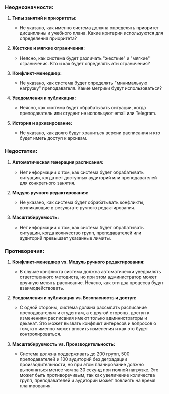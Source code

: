 

### Неоднозначности:
1. **Типы занятий и приоритеты:**
   - Не указано, как именно система должна определять приоритет дисциплины и учебного плана. Какие критерии используются для определения приоритета?

2. **Жесткие и мягкие ограничения:**
   - Неясно, как система будет различать "жесткие" и "мягкие" ограничения. Кто и как будет определять эти ограничения?

3. **Конфликт-менеджер:**
   - Не указано, как система будет определять "минимальную нагрузку" преподавателя. Какие метрики будут использоваться?

4. **Уведомления и публикация:**
   - Неясно, как система будет обрабатывать ситуации, когда преподаватель или студент не используют email или Telegram.

5. **История и архивирование:**
   - Не указано, как долго будут храниться версии расписания и кто будет иметь доступ к архивам.

### Недостатки:
1. **Автоматическая генерация расписания:**
   - Нет информации о том, как система будет обрабатывать ситуации, когда нет доступных аудиторий или преподавателей для конкретного занятия.

2. **Модуль ручного редактирования:**
   - Не указано, как система будет обрабатывать конфликты, возникающие в результате ручного редактирования.

3. **Масштабируемость:**
   - Нет информации о том, как система будет обрабатывать ситуации, когда количество групп, преподавателей или аудиторий превышает указанные лимиты.

### Противоречия:
1. **Конфликт-менеджер vs. Модуль ручного редактирования:**
   - В случае конфликта система должна автоматически уведомлять ответственного методиста, но при этом администратор может вручную менять расписание. Неясно, как эти два процесса будут взаимодействовать.

2. **Уведомления и публикация vs. Безопасность и доступ:**
   - С одной стороны, система должна рассылать расписание преподавателям и студентам, а с другой стороны, доступ к изменениям расписания имеют только администраторы и деканат. Это может вызвать конфликт интересов и вопросов о том, кто именно может вносить изменения и как это будет контролироваться.

3. **Масштабируемость vs. Производительность:**
   - Система должна поддерживать до 200 групп, 500 преподавателей и 100 аудиторий без деградации производительности, но при этом планирование должно выполняться менее чем за 30 секунд при полной нагрузке. Это может быть противоречивым, так как увеличение количества групп, преподавателей и аудиторий может повлиять на время планирования.
